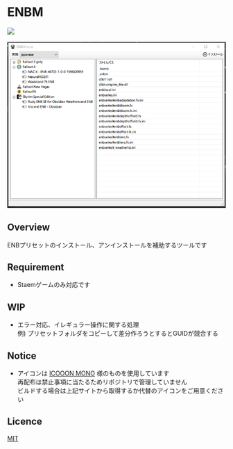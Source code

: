# ENBM

![](https://img.shields.io/badge/license-MIT-informational.svg)

![](Preview.png)

## Overview

ENBプリセットのインストール、アンインストールを補助するツールです

## Requirement

- Staemゲームのみ対応です

## WIP
- エラー対応、イレギュラー操作に関する処理  
  例) プリセットフォルダをコピーして差分作ろうとするとGUIDが競合する

## Notice
- アイコンは [ICOOON MONO](https://icooon-mono.com
) 様のものを使用しています  
再配布は禁止事項に当たるためリポジトリで管理していません  
ビルドする場合は上記サイトから取得するか代替のアイコンをご用意ください

## Licence

[MIT](https://github.com/hananoki/Potemayo/blob/master/LICENSE.md)